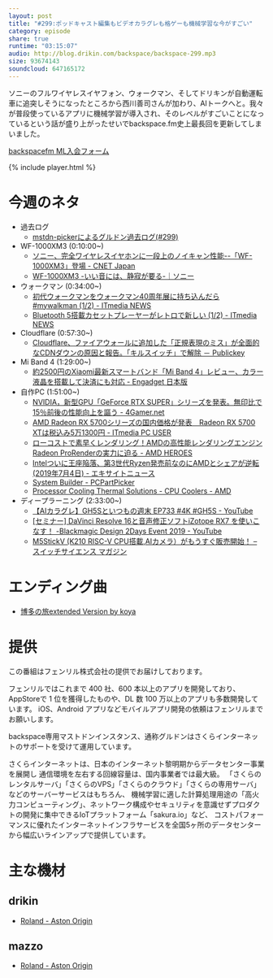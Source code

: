 ```yaml
---
layout: post
title: "#299:ポッドキャスト編集もビデオカラグレも格ゲーも機械学習な今がすごい"
category: episode
share: true
runtime: "03:15:07"
audio: http://blog.drikin.com/backspace/backspace-299.mp3
size: 93674143
soundcloud: 647165172
---
```


ソニーのフルワイヤレスイヤフォン、ウォークマン、そしてドリキンが自動運転車に追突しそうになったところから西川善司さんが加わり、AIトークへと。我々が普段使っているアプリに機械学習が導入され、そのレベルがすごいことになっているという話が盛り上がったせいでbackspace.fm史上最長回を更新してしまいました。

[backspacefm ML入会フォーム](http://backspace.us11.list-manage.com/subscribe?u=09c933bd3997c1d16dbed156a&id=84b6529b91)

{% include player.html %}


# 今週のネタ
* 過去ログ
  * [mstdn-pickerによるグルドン過去ログ(#299)](https://rbtnn.github.io/mstdn-picker/?instance=mstdn.guru&since_id=102392442514575981&max_id=102393362936639366)
* WF-1000XM3 (0:10:00~)
  * [ソニー、完全ワイヤレスイヤホンに一段上のノイキャン性能--「WF-1000XM3」登場 - CNET Japan](https://m.japan.cnet.com/amp/story/35139216/)
  * [WF-1000XM3 -いい音には、静寂が要る-｜ソニー](https://www.sony.jp/headphone/special/wf-1000xm3/?s_pid=jp_headphone/main_20190705_heajrny)
* ウォークマン (0:34:00~)
  * [初代ウォークマンをウォークマン40周年展に持ち込んだら #mywalkman (1/2) - ITmedia NEWS](https://www.itmedia.co.jp/news/articles/1907/02/news127.html)
  * [Bluetooth 5搭載カセットプレーヤーがレトロで新しい (1/2) - ITmedia NEWS](https://www.itmedia.co.jp/news/articles/1907/05/news109.html)
* Cloudflare (0:57:30~)
  * [Cloudflare、ファイアウォールに追加した「正規表現のミス」が全面的なCDNダウンの原因と報告。「キルスイッチ」で解除 － Publickey](https://www.publickey1.jp/blog/19/cloudfrarecdn.html)
* Mi Band 4 (1:29:00~)
  * [約2500円のXiaomi最新スマートバンド「Mi Band 4」レビュー、カラー液晶を搭載して決済にも対応 - Engadget 日本版](https://japanese.engadget.com/2019/06/24/2500-xiaomi-mi-band-4/)
* 自作PC (1:51:00~)
  * [NVIDIA，新型GPU「GeForce RTX SUPER」シリーズを発表。無印比で15％前後の性能向上を謳う - 4Gamer.net](https://www.4gamer.net/games/421/G042134/20190630001/)
  * [AMD Radeon RX 5700シリーズの国内価格が発表　Radeon RX 5700 XTは税込み5万1300円 - ITmedia PC USER](https://www.itmedia.co.jp/pcuser/articles/1907/06/news023.html)
  * [ローコストで素早くレンダリング！AMDの高性能レンダリングエンジンRadeon ProRenderの実力に迫る - AMD HEROES](https://amd-heroes.jp/article/2018/11/0105/)
  * [Intelついに王座陥落、第3世代Ryzen発売前なのにAMDとシェアが逆転 (2019年7月4日) - エキサイトニュース](https://www.excite.co.jp/news/article-amp/Buzzap_57560/)
  * [System Builder - PCPartPicker](https://pcpartpicker.com/list/NWzQXP)
  * [Processor Cooling Thermal Solutions - CPU Coolers - AMD](https://www.amd.com/en/technologies/cpu-cooler-solution)
* ディープラーニング (2:33:00~)
  * [【AIカラグレ】GH5Sといつもの週末 EP733 #4K #GH5S - YouTube](https://www.youtube.com/watch?v=eviqbAdKW_M&feature=youtu.be)
  * [[セミナー] DaVinci Resolve 16と音声修正ソフトiZotope RX7 を使いこなす！ -Blackmagic Design 2Days Event 2019 - YouTube](https://www.youtube.com/watch?v=THXp4_vfGdA)
  * [M5StickV (K210 RISC-V CPU搭載,AIカメラ）がもうすぐ販売開始！ – スイッチサイエンス マガジン](https://mag.switch-science.com/2019/06/25/m5stickv/)

# エンディング曲
* [博多の旅extended Version by koya](https://soundcloud.com/koya/extended-version)

# 提供

この番組はフェンリル株式会社の提供でお届けしております。

フェンリルではこれまで 400 社、600 本以上のアプリを開発しており、AppStoreで 1 位を獲得したものや、DL 数 100 万以上のアプリも多数開発しています。
iOS、Android アプリなどモバイルアプリ開発の依頼はフェンリルまでお願いします。

backspace専用マストドンインスタンス、通称グルドンはさくらインターネットのサポートを受けて運用しています。

さくらインターネットは、日本のインターネット黎明期からデータセンター事業を展開し
通信環境を左右する回線容量は、国内事業者では最大級。
「さくらのレンタルサーバ」「さくらのVPS」「さくらのクラウド」「さくらの専用サーバ」などのサーバーサービスはもちろん、
機械学習に適した計算処理用途の「高火力コンピューティング」、ネットワーク構成やセキュリティを意識せずプロダクトの開発に集中できるIoTプラットフォーム「sakura.io」など、
コストパフォーマンスに優れたインターネットインフラサービスを全国5ヶ所のデータセンターから幅広いラインアップで提供しています。

# 主な機材

## drikin
* [Roland - Aston Origin](http://amzn.asia/1OwAZ0w)

## mazzo
* [Roland - Aston Origin](http://amzn.asia/1OwAZ0w)
